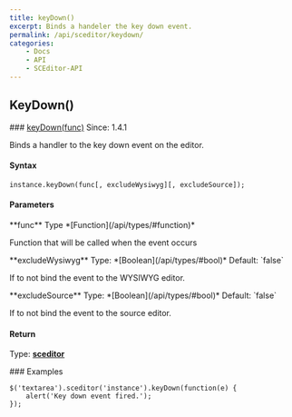 ```yaml
---
title: keyDown()
excerpt: Binds a handeler the key down event.
permalink: /api/sceditor/keydown/
categories:
    - Docs
    - API
    - SCEditor-API
---
```

## KeyDown()


<article class="api method" markdown="1">
### <a id="keyDown-func" href="#keyDown-func">keyDown(func)</a> <span class="since">Since: 1.4.1</span>

Binds a handler to the key down event on the editor.


#### Syntax

	instance.keyDown(func[, excludeWysiwyg][, excludeSource]);


#### Parameters

<div class="parameters">
<div class="parameter" markdown="1">
**func**  
Type *[Function](/api/types/#function)*

Function that will be called when the event occurs
</div>

<div class="parameter" markdown="1">
**excludeWysiwyg**  
Type: *[Boolean](/api/types/#bool)*  
Default: `false`

If to not bind the event to the WYSIWYG editor.
</div>

<div class="parameter" markdown="1">
**excludeSource**  
Type: *[Boolean](/api/types/#bool)*  
Default: `false`

If to not bind the event to the source editor.
</div>
</div>


#### Return

Type: **[sceditor](/api/types/#sceditor)**


<article class="api examples" markdown="1">
### Examples

	$('textarea').sceditor('instance').keyDown(function(e) {
		alert('Key down event fired.');
	});

</article>
</article>

